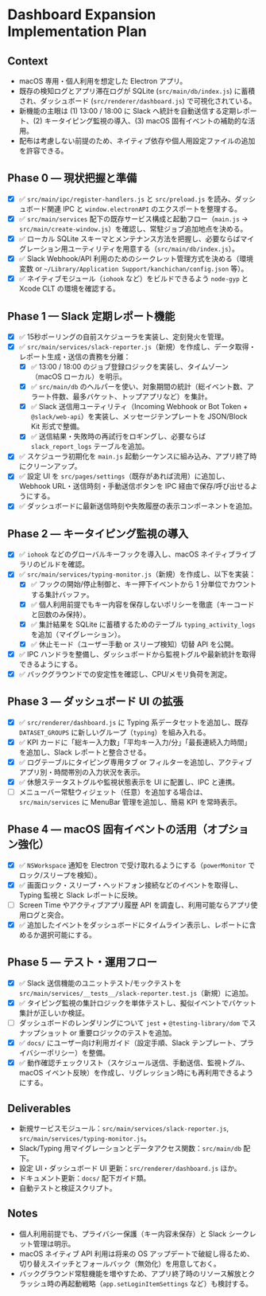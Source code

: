 # Dashboard Expansion Implementation Plan

## Context
- macOS 専用・個人利用を想定した Electron アプリ。
- 既存の検知ログとアプリ滞在ログが SQLite (`src/main/db/index.js`) に蓄積され、ダッシュボード (`src/renderer/dashboard.js`) で可視化されている。
- 新機能の主眼は (1) 13:00 / 18:00 に Slack へ統計を自動送信する定期レポート、(2) キータイピング監視の導入、(3) macOS 固有イベントの補助的な活用。
- 配布は考慮しない前提のため、ネイティブ依存や個人用設定ファイルの追加を許容できる。

## Phase 0 — 現状把握と準備
- [x] ✅ `src/main/ipc/register-handlers.js` と `src/preload.js` を読み、ダッシュボード関連 IPC と `window.electronAPI` のエクスポートを整理する。
- [x] ✅ `src/main/services` 配下の既存サービス構成と起動フロー（`main.js` → `src/main/create-window.js`）を確認し、常駐ジョブ追加地点を決める。
- [x] ✅ ローカル SQLite スキーマとメンテナンス方法を把握し、必要ならばマイグレーション用ユーティリティを用意する（`src/main/db/index.js`）。
- [x] ✅ Slack Webhook/API 利用のためのシークレット管理方式を決める（環境変数 or `~/Library/Application Support/kanchichan/config.json` 等）。
- [x] ✅ ネイティブモジュール（`iohook` など）をビルドできるよう `node-gyp` と Xcode CLT の環境を確認する。

## Phase 1 — Slack 定期レポート機能
- [x] ✅ 15秒ポーリングの自前スケジューラを実装し、定刻発火を管理。
- [x] ✅ `src/main/services/slack-reporter.js`（新規）を作成し、データ取得・レポート生成・送信の責務を分離：
  - [x] ✅ 13:00 / 18:00 のジョブ登録ロジックを実装し、タイムゾーン（macOS ローカル）を明示。
  - [x] ✅ `src/main/db` のヘルパーを使い、対象期間の統計（総イベント数、アラート件数、最多バケット、トップアプリなど）を集計。
  - [x] ✅ Slack 送信用ユーティリティ（Incoming Webhook or Bot Token + `@slack/web-api`）を実装し、メッセージテンプレートを JSON/Block Kit 形式で整備。
  - [x] ✅ 送信結果・失敗時の再試行をロギングし、必要ならば `slack_report_logs` テーブルを追加。
- [x] ✅ スケジューラ初期化を `main.js` 起動シーケンスに組み込み、アプリ終了時にクリーンアップ。
- [x] ✅ 設定 UI を `src/pages/settings`（既存があれば流用）に追加し、Webhook URL・送信時刻・手動送信ボタンを IPC 経由で保存/呼び出せるようにする。
- [x] ✅ ダッシュボードに最新送信時刻や失敗履歴の表示コンポーネントを追加。

## Phase 2 — キータイピング監視の導入
- [x] ✅ `iohook` などのグローバルキーフックを導入し、macOS ネイティブライブラリのビルドを確認。
- [x] ✅ `src/main/services/typing-monitor.js`（新規）を作成し、以下を実装：
  - [x] ✅ フックの開始/停止制御と、キー押下イベントから 1 分単位でカウントする集計バッファ。
  - [x] ✅ 個人利用前提でもキー内容を保存しないポリシーを徹底（キーコードと回数のみ保持）。
  - [x] ✅ 集計結果を SQLite に蓄積するためのテーブル `typing_activity_logs` を追加（マイグレーション）。
  - [x] ✅ 休止モード（ユーザー手動 or スリープ検知）切替 API を公開。
- [x] ✅ IPC ハンドラを整備し、ダッシュボードから監視トグルや最新統計を取得できるようにする。
- [x] ✅ バックグラウンドでの安定性を確認し、CPU/メモリ負荷を測定。

## Phase 3 — ダッシュボード UI の拡張
- [x] ✅ `src/renderer/dashboard.js` に Typing 系データセットを追加し、既存 `DATASET_GROUPS` に新しいグループ（`typing`）を組み入れる。
- [x] ✅ KPI カードに「総キー入力数」「平均キー入力/分」「最長連続入力時間」を追加し、Slack レポートと整合させる。
- [x] ✅ ログテーブルにタイピング専用タブ or フィルターを追加し、アクティブアプリ別・時間帯別の入力状況を表示。
- [x] ✅ 休憩ステータストグルや監視状態表示を UI に配置し、IPC と連携。
- [ ] メニューバー常駐ウィジェット（任意）を追加する場合は、`src/main/services` に MenuBar 管理を追加し、簡易 KPI を常時表示。

## Phase 4 — macOS 固有イベントの活用（オプション強化）
- [x] ✅ `NSWorkspace` 通知を Electron で受け取れるようにする（`powerMonitor` でロック/スリープを検知）。
- [x] ✅ 画面ロック・スリープ・ヘッドフォン接続などのイベントを取得し、Typing 監視と Slack レポートに反映。
- [ ] Screen Time やアクティブアプリ履歴 API を調査し、利用可能ならアプリ使用ログと突合。
- [x] ✅ 追加したイベントをダッシュボードにタイムライン表示し、レポートに含めるか選択可能にする。

## Phase 5 — テスト・運用フロー
- [x] ✅ Slack 送信機能のユニットテスト/モックテストを `src/main/services/__tests__/slack-reporter.test.js`（新規）に追加。
- [x] ✅ タイピング監視の集計ロジックを単体テストし、擬似イベントでバケット集計が正しいか検証。
- [ ] ダッシュボードのレンダリングについて `jest` + `@testing-library/dom` でスナップショット or 重要ロジックのテストを追加。
- [x] ✅ `docs/` にユーザー向け利用ガイド（設定手順、Slack テンプレート、プライバシーポリシー）を整備。
- [x] ✅ 動作確認チェックリスト（スケジュール送信、手動送信、監視トグル、macOS イベント反映）を作成し、リグレッション時にも再利用できるようにする。

## Deliverables
- 新規サービスモジュール：`src/main/services/slack-reporter.js`, `src/main/services/typing-monitor.js`。
- Slack/Typing 用マイグレーションとデータアクセス関数：`src/main/db` 配下。
- 設定 UI・ダッシュボード UI 更新：`src/renderer/dashboard.js` ほか。
- ドキュメント更新：`docs/` 配下ガイド類。
- 自動テストと検証スクリプト。

## Notes
- 個人利用前提でも、プライバシー保護（キー内容未保存）と Slack シークレット管理は明示。
- macOS ネイティブ API 利用は将来の OS アップデートで破綻し得るため、切り替えスイッチとフォールバック（無効化）を用意しておく。
- バックグラウンド常駐機能を増やすため、アプリ終了時のリソース解放とクラッシュ時の再起動戦略（`app.setLoginItemSettings` など）も検討する。
